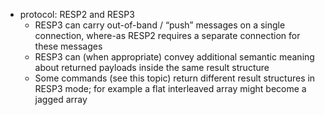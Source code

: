 - protocol: RESP2 and RESP3
  - RESP3 can carry out-of-band / “push” messages on a single connection, where-as RESP2 requires a separate connection for these messages
  - RESP3 can (when appropriate) convey additional semantic meaning about returned payloads inside the same result structure
  - Some commands (see this topic) return different result structures in RESP3 mode; for example a flat interleaved array might become a jagged array
